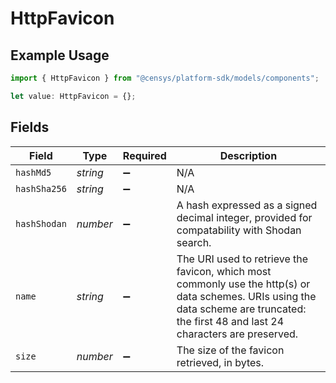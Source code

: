 # HttpFavicon

## Example Usage

```typescript
import { HttpFavicon } from "@censys/platform-sdk/models/components";

let value: HttpFavicon = {};
```

## Fields

| Field                                                                                                                                                                                   | Type                                                                                                                                                                                    | Required                                                                                                                                                                                | Description                                                                                                                                                                             |
| --------------------------------------------------------------------------------------------------------------------------------------------------------------------------------------- | --------------------------------------------------------------------------------------------------------------------------------------------------------------------------------------- | --------------------------------------------------------------------------------------------------------------------------------------------------------------------------------------- | --------------------------------------------------------------------------------------------------------------------------------------------------------------------------------------- |
| `hashMd5`                                                                                                                                                                               | *string*                                                                                                                                                                                | :heavy_minus_sign:                                                                                                                                                                      | N/A                                                                                                                                                                                     |
| `hashSha256`                                                                                                                                                                            | *string*                                                                                                                                                                                | :heavy_minus_sign:                                                                                                                                                                      | N/A                                                                                                                                                                                     |
| `hashShodan`                                                                                                                                                                            | *number*                                                                                                                                                                                | :heavy_minus_sign:                                                                                                                                                                      | A hash expressed as a signed decimal integer, provided for compatability with Shodan search.                                                                                            |
| `name`                                                                                                                                                                                  | *string*                                                                                                                                                                                | :heavy_minus_sign:                                                                                                                                                                      | The URI used to retrieve the favicon, which most commonly use the http(s) or data schemes. URIs using the data scheme are truncated: the first 48 and last 24 characters are preserved. |
| `size`                                                                                                                                                                                  | *number*                                                                                                                                                                                | :heavy_minus_sign:                                                                                                                                                                      | The size of the favicon retrieved, in bytes.                                                                                                                                            |